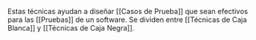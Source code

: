 Estas técnicas ayudan a diseñar [[Casos de Prueba]] que sean efectivos para las [[Pruebas]] de un software. Se dividen entre [[Técnicas de Caja Blanca]] y [[Técnicas de Caja Negra]].

